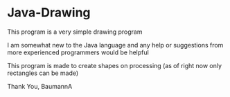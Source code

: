 # Java-Drawing

This program is a very simple drawing program

I am somewhat new to the Java language and any help or suggestions from more experienced programmers would be helpful

This program is made to create shapes on processing (as of right now only rectangles can be made)

Thank You,
BaumannA
